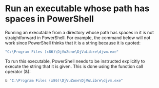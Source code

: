 Run an executable whose path has spaces in PowerShell
====

Running an executable from a directory whose path has spaces in it is not straightforward in PowerShell.
For example, the command below will not work since PowerShell thinks that it is a string because it is quoted:

```powershell
"C:\Program Files (x86)\DjVuZone\DjVuLibre\djvm.exe"
```

To run this executable, PowerShell needs to be instructed explicitly to execute the string that it is given. This is done using the function call operator (&):

```powershell
& "C:\Program Files (x86)\DjVuZone\DjVuLibre\djvm.exe"
```

